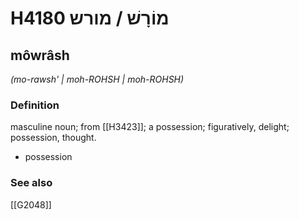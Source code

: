 # H4180 מוֹרָשׁ / מורש

## môwrâsh

_(mo-rawsh' | moh-ROHSH | moh-ROHSH)_

### Definition

masculine noun; from [[H3423]]; a possession; figuratively, delight; possession, thought.

- possession
### See also

[[G2048]]

